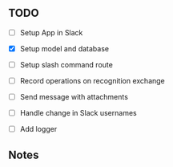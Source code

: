 ## TODO
- [ ] Setup App in Slack
- [x] Setup model and database
- [ ] Setup slash command route
- [ ] Record operations on recognition exchange
- [ ] Send message with attachments
- [ ] Handle change in Slack usernames
- [ ] Add logger


## Notes